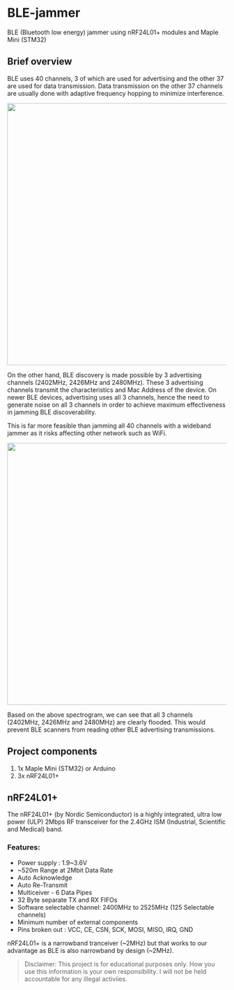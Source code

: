 # BLE-jammer
BLE (Bluetooth low energy) jammer using nRF24L01+ modules and Maple Mini (STM32)

## Brief overview
BLE uses 40 channels, 3 of which are used for advertising and the other 37 are used for data transmission.
Data transmission on the other 37 channels are usually done with adaptive frequency hopping to minimize interference.

<img src="https://www.rfwireless-world.com/images/BLE-frequency-channels.jpg" width="600">

On the other hand, BLE discovery is made possible by 3 advertising channels (2402MHz, 2426MHz and 2480MHz).
These 3 advertising channels transmit the characteristics and Mac Address of the device.
On newer BLE devices, advertising uses all 3 channels, hence the need to generate noise on all
3 channels in order to achieve maximum effectiveness in jamming BLE discoverability.

This is far more feasible than jamming all 40 channels with a wideband jammer as it risks affecting other network such as WiFi.

<img src="https://user-images.githubusercontent.com/7874219/85138533-8295e200-b275-11ea-97c1-f21c1f8e7b08.png" width="600">

Based on the above spectrogram, we can see that all 3 channels (2402MHz, 2426MHz and 2480MHz) are clearly flooded. This would prevent BLE
scanners from reading other BLE advertising transmissions.


## Project components
1. 1x Maple Mini (STM32) or Arduino
2. 3x nRF24L01+

## nRF24L01+
The nRF24L01+ (by Nordic Semiconductor) is a highly integrated, 
ultra low power (ULP) 2Mbps RF transceiver for the 2.4GHz ISM (Industrial, 
Scientific and Medical) band. 

### Features:
* Power supply : 1.9~3.6V
* ~520m Range at 2Mbit Data Rate
* Auto Acknowledge
* Auto Re-Transmit
* Multiceiver - 6 Data Pipes
* 32 Byte separate TX and RX FIFOs
* Software selectable channel: 2400MHz to 2525MHz (125 Selectable channels)
* Minimum number of external components
* Pins broken out : VCC, CE, CSN, SCK, MOSI, MISO, IRQ, GND

nRF24L01+ is a narrowband tranceiver (~2MHz) but that works to our advantage as BLE is also narrowband by design (~2MHz).

> Disclaimer: This project is for educational purposes only. How you use this information is your own responsibility. I will not be held accountable for any illegal activiies.
